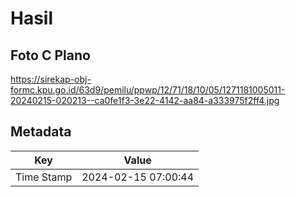 # Hasil

## Foto C Plano

https://sirekap-obj-formc.kpu.go.id/63d9/pemilu/ppwp/12/71/18/10/05/1271181005011-20240215-020213--ca0fe1f3-3e22-4142-aa84-a333975f2ff4.jpg


## Metadata

| Key        | Value               |
| ---------- | ------------------- |
| Time Stamp | 2024-02-15 07:00:44 |



